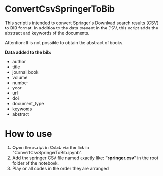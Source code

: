 # ConvertCsvSpringerToBib

This script is intended to convert Springer's Download search results (CSV) to BIB format. In addition to the data present in the CSV, this script adds the abstract and keywords of the documents.

Attention: It is not possible to obtain the abstract of books.

**Data added to the bib:**
- author
- title
- journal_book
- volume
- number
- year
- url
- doi
- document_type
- keywords
- abstract

# How to use
 1. Open the script in Colab via the link in "ConvertCsvSpringerToBib.ipynb".
 2. Add the springer CSV file named exactly like: **"springer.csv"** in the root folder of the notebook.
 3. Play on all codes in the order they are arranged.
